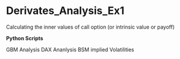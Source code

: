 # Derivates_Analysis_Ex1
Calculating the inner values of call option (or intrinsic value or payoff)

**Python Scripts**

  GBM Analysis
  DAX Ananlysis
  BSM implied Volatilities

